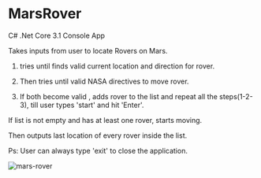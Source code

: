 # MarsRover

C# .Net Core 3.1 Console App

Takes inputs from user to locate Rovers on Mars. 

1. tries until finds valid current location and direction for rover.

2. Then tries until valid NASA directives to move rover.

3. If both become valid , adds rover to the list and repeat all the steps(1-2-3),  till user types 'start' and hit 'Enter'.

If list is not empty and has at least one rover, starts moving.

Then outputs last location of every rover inside the list.

Ps: User can always type 'exit' to close the application.

![mars-rover](https://user-images.githubusercontent.com/72281304/95395507-78bceb00-0907-11eb-9fc0-cba04538cef7.JPG)

